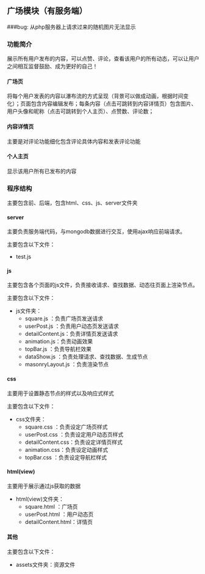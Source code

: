 ## 广场模块（有服务端）

###bug: 从php服务器上请求过来的随机图片无法显示

### 功能简介

展示所有用户发布的内容，可以点赞、评论，查看该用户的所有动态，可以让用户之间相互监督鼓励、成为更好的自己！

#### 广场页

将每个用户发表的内容以瀑布流的方式呈现（背景可以做成动画，根据时间变化）；页面包含内容编辑发布；每条内容（点击可跳转到内容详情页）包含图片、用户头像和昵称（点击可跳转到个人主页）、点赞数、评论数；

#### 内容详情页

主要是对评论功能细化包含评论具体内容和发表评论功能

#### 个人主页

显示该用户所有已发布的内容

### 程序结构

主要包含前、后端，包含html、css、js、server文件夹

#### server

主要负责服务端代码，与mongodb数据进行交互，使用ajax响应前端请求。

主要包含以下文件：

* test.js

#### js

主要包含各个页面的js文件，负责接收请求、查找数据、动态往页面上渲染节点。

主要包含以下文件：

* js文件夹：
  * square.js ：负责广场页发送请求
  * userPost.js ：负责用户动态页发送请求
  * detailContent.js：负责详情页发送请求
  * animation.js：负责动画效果
  * topBar.js ：负责导航栏效果
  * dataShow.js ：负责处理请求、查找数据、生成节点
  * masonryLayout.js ：负责渲染节点

#### css

主要用于设置静态节点的样式以及响应式样式

主要包含以下文件：

* css文件夹：
  * square.css ：负责设定广场页样式
  * userPost.css ：负责设定用户动态页样式
  * detailContent.css：负责设定详情页样式
  * animation.css：负责设定动画样式
  * topBar.css ：负责设定导航栏样式

#### html(view)

主要用于展示通过js获取的数据

* html(view)文件夹：
  * square.html ：广场页
  * userPost.html ：用户动态页
  * detailContent.html：详情页

#### 其他

主要包含以下文件：

* assets文件夹：资源文件
